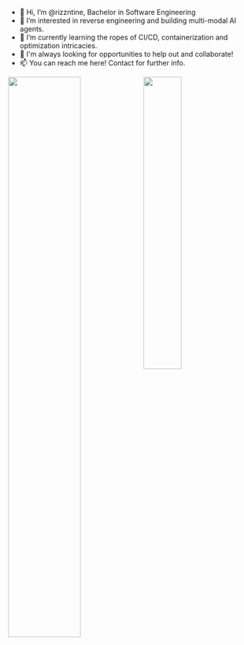 - 👋 Hi, I’m @rizzntine, Bachelor in Software Engineering
- 👀 I’m interested in reverse engineering and building multi-modal AI agents.
- 🌱 I’m currently learning the ropes of CI/CD, containerization and optimization intricacies.
- 💞️ I'm always looking for opportunities to help out and collaborate!
- 📫 You can reach me here! Contact for further info.

<img align="left" width="54%" src="https://github-readme-stats.vercel.app/api?username=rizzntine&show_icons=true&theme=onedark" />
<img width="39%" src="https://github-readme-stats.vercel.app/api/top-langs/?username=rizzntine&layout=compact" />

<!---
rizzntine/rizzntine is a ✨ special ✨ repository because its `README.md` (this file) appears on your GitHub profile.
You can click the Preview link to take a look at your changes.
--->
